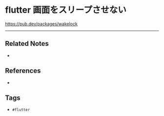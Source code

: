 # flutter 画面をスリープさせない
https://pub.dev/packages/wakelock

---
## Related Notes
- 

## References
- 

## Tags
- `#flutter` 
